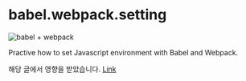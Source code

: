 # babel.webpack.setting

![babel + webpack](https://poiemaweb.com/img/babel-webpack.png)

Practive how to set Javascript environment with Babel and Webpack.

해당 글에서 영향을 받았습니다. [Link](https://poiemaweb.com/es6-babel-webpack-1)
